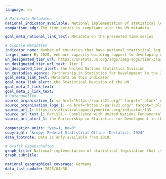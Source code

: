 ```yaml
---
language: en    

# Nationale Metadaten    
national_indicator_available: National implementation of statistical legislation that is consistent with the Fundamental Principles of Offical Statistics in Germany    
comparison_sdg: The time series is compliant with the UN metadata.    

goal_meta_national_link_text: Metadata on the presented time series    

# Globale Metadaten    
indicator_name: Number of countries that have national statistical legislation that complies with the Fundamental Principles of Official Statistics    
target_name: By 2020, enhance capacity-building support to developing countries, including for least developed countries and small island developing States, to increase significantly the availability of high-quality, timely and reliable data disaggregated by income, gender, age, race, ethnicity, migratory status, disability, geographic location and other characteristics relevant in national contexts    
un_designated_tier_url: https://unstats.un.org/sdgs/iaeg-sdgs/tier-classification/    
un_designated_tier_url_text: Tier I    
un_desgnated_tier_alert: the United Nations Statistics Division    
un_custodian_agency: Partnership in Statistics for Development in the 21st Century (PARIS21)    
goal_meta_link_text: Metadata on this indicator    
goal_meta_link_alert: the Statistical Devision of the UN    
goal_meta_2_link_text:     
goal_meta_3_link_text:         
# Datenquellen
source_organisation_1: <a href="https://paris21.org/" target="_blank" onclick="return confirm_alert('the Partnership in Statistics for Development in the 21st Century','En');" title="Click here to go to the website of the organisation Partnership in Statistics for Development in the 21st Century (PARIS21)."> Partnership in Statistics for Development in the 21st Century (PARIS21) </a>
source_organisation_logo_1: <a href="https://paris21.org/" target="_blank" onclick="return confirm_alert('the Partnership in Statistics for Development in the 21st Century','En');"><img src="https://sdg-indikatoren.de/public/OrgImgEn/paris21.png" alt="Logo paris21" style="height:60px; width:148px"/></a>
source_url_1: https://statisticalcapacitymonitor.org/indicator/135
source_url_text_1: Paris21 – Compliance with United Nations Fundamental Principles of Statistics
source_url_alert_1: the Partnership in Statistics for Development in the 21st Century
    
computation_units: "yes=1, no=0"    
copyright: '&copy; Federal Statistical Office (Destatis), 2024'    
data_footnote: Data is only available from 2018.    

# Grafik Eigenschaften    
graph_title: National implementation of statistical legislation that is consistent with the Fundamental Principles of Offical Statistics in Germany
graph_subtitle:     

national_geographical_coverage: Germany    
data_last_update: 2025/04/30    
---
```


<span></span>